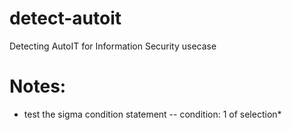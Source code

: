 # detect-autoit
Detecting AutoIT for Information Security usecase
# Notes:
- test the sigma condition statement
-- condition: 1 of selection* 
